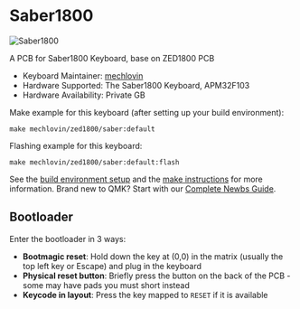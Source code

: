 # Saber1800

![Saber1800](https://i.imgur.com/JO5btEDBl.png)

A PCB for Saber1800 Keyboard, base on ZED1800 PCB

* Keyboard Maintainer: [mechlovin](https://github.com/mechlovin)
* Hardware Supported: The Saber1800 Keyboard, APM32F103
* Hardware Availability: Private GB

Make example for this keyboard (after setting up your build environment):

    make mechlovin/zed1800/saber:default

Flashing example for this keyboard:

    make mechlovin/zed1800/saber:default:flash

See the [build environment setup](https://docs.qmk.fm/#/getting_started_build_tools) and the [make instructions](https://docs.qmk.fm/#/getting_started_make_guide) for more information. Brand new to QMK? Start with our [Complete Newbs Guide](https://docs.qmk.fm/#/newbs).

## Bootloader

Enter the bootloader in 3 ways:

* **Bootmagic reset**: Hold down the key at (0,0) in the matrix (usually the top left key or Escape) and plug in the keyboard
* **Physical reset button**: Briefly press the button on the back of the PCB - some may have pads you must short instead
* **Keycode in layout**: Press the key mapped to `RESET` if it is available
